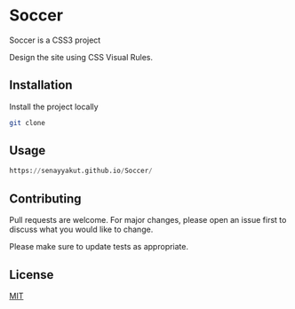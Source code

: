 # Soccer

Soccer is a CSS3 project

Design the site using CSS Visual Rules.


## Installation

Install the project locally
```bash
git clone 
```
 
## Usage

```python
https://senayyakut.github.io/Soccer/

```

## Contributing
Pull requests are welcome. For major changes, please open an issue first to discuss what you would like to change.

Please make sure to update tests as appropriate.

## License
[MIT](https://choosealicense.com/licenses/mit/)
